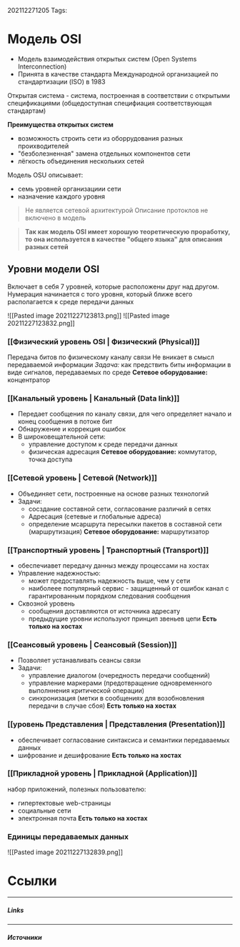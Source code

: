 202112271205
Tags:
# Модель OSI
- Модель взаимодействия открытых систем (Open Systems Interconnection)
- Принята в качестве стандарта Международной организацией по стандартизации (ISO) в 1983

Открытая система - система, построенная в соответствии с открытыми спецификациями (общедоступная специфиация соответствующая стандартам)

**Преимущества открытых систем**
- возможность строить сети из оборрудования разных проихводителей
- "безболезненная" замена отдельных компонентов сети
- лёгкость объединения нескольких  сетей

Модель OSU описывает:
-  семь уровней организациии сети
-  назначение каждого уровня

>Не является сетевой архитектурой
>Описание протоклов не включено в модель


>**Так как модель OSI имеет хорошую теоретическую проработку, то она используется в качестве "общего языка" для описания разных сетей**

## Уровни модели OSI
Включает в себя 7 уровней, которые расположены друг над другом. Нумерация начинается с того уровня, который ближе всего располагается к среде передачи данных

![[Pasted image 20211227123813.png]]
![[Pasted image 20211227123832.png]]

### [[Физический уровень OSI | Физический (Physical)]]
Передача битов по физическому каналу связи
Не вникает в смысл передаваемой информации
*Задача:* как предствить биты информации в виде сигналов, передаваемых по среде
**Сетевое оборудование:** концентратор
### [[Канальный уровень | Канальный (Data link)]]
- Передает сообщения по каналу связи, для чего определяет начало и конец сообщения в потоке бит
- Обнаружение и коррекция ошибок
- В широковещательной сети:
	- управление доступом к среде передачи данных
	- физическая адресация
**Сетевое оборудование:** коммутатор, точка доступа
### [[Сетевой уровень | Сетевой (Network)]]
- Объединяет сети, построенные на основе разных технологий
- Задачи:
	- сосздание составной сети, согласование различий в сетях
	- Адресация (сетевые и глобальные адреса)
	- определение мсаршрута пересылки пакетов в составной сети (маршрутизация) 
**Сетевое оборудование:** маршрутизатор
### [[Транспортный уровень | Транспортный (Transport)]]
- обеспечиавет передачу данныз между процессами на хостах
- Управление надежностью:
	- может предоставлять надежность выше, чем у сети
	- наиболеее популярный сервис - защищенный от ошибок канал с гарантированным порядком следования сообщения
- Сквозной уровень
	- сообщения доставляются от источника адресату
	- предыдущие уровни используют принцип звеньев цепи
**Есть только на хостах**
### [[Сеансовый уровень | Сеансовый (Session)]]
- Позволяет устанавливать сеансы связи
- Задачи:
	- управление диалогом (очередность передачи сообщений)
	- управление маркерами (предотвращение одновременного выполннения критической операции)
	- синхронизация (метки в сообщениях для возобновления передачи в случае сбоя)
**Есть только на хостах**
### [[уровень Представления | Представления (Presentation)]]
- обеспечивает согласование синтаксиса и семантики передаваемых данных
- шифрование и дешифрование
**Есть только на хостах**
### [[Прикладной уровень | Прикладной (Application)]]
набор приложений, полезных пользователю:
- гипертектовые web-страницы
- социальные сети
- электронная почта
**Есть только на хостах**

### Единицы передаваемых данных
![[Pasted image 20211227132839.png]]

# Ссылки
___
##### Links


---
##### Источники
